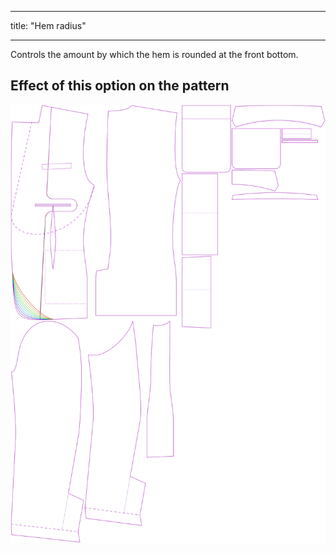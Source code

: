 - - -
title: "Hem radius"
- - -

Controls the amount by which the hem is rounded at the front bottom.

## Effect of this option on the pattern

![This image shows the effect of this option by superimposing several variants that have a different value for this option](jaeger_hemradius_sample.svg "Effect of this option on the pattern")
